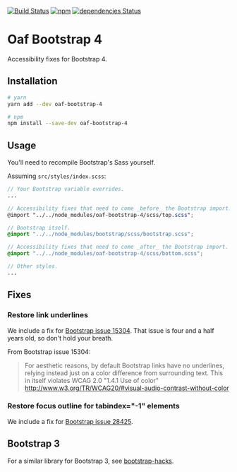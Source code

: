[![Build Status](https://travis-ci.org/oaf-project/oaf-bootstrap-4.svg?branch=master)](https://travis-ci.org/oaf-project/oaf-bootstrap-4)
[![npm](https://img.shields.io/npm/v/oaf-bootstrap-4.svg)](https://www.npmjs.com/package/oaf-bootstrap-4)
[![dependencies Status](https://david-dm.org/oaf-project/oaf-bootstrap-4/status.svg)](https://david-dm.org/oaf-project/oaf-bootstrap-4)

# Oaf Bootstrap 4

Accessibility fixes for Bootstrap 4.

## Installation

```sh
# yarn
yarn add --dev oaf-bootstrap-4

# npm
npm install --save-dev oaf-bootstrap-4
```

## Usage

You'll need to recompile Bootstrap's Sass yourself.

Assuming `src/styles/index.scss`:

```scss
// Your Bootstrap variable overrides.
...

// Accessibility fixes that need to come _before_ the Bootstrap import.
@import "../../node_modules/oaf-bootstrap-4/scss/top.scss";

// Bootstrap itself.
@import "../../node_modules/bootstrap/scss/bootstrap.scss";

// Accessibility fixes that need to come _after_ the Bootstrap import.
@import "../../node_modules/oaf-bootstrap-4/scss/bottom.scss";

// Other styles.
...
```

## Fixes

### Restore link underlines

We include a fix for [Bootstrap issue 15304](https://github.com/twbs/bootstrap/issues/15304). That issue is four and a half years old, so don't hold your breath.

From Bootstrap issue 15304:

> For aesthetic reasons, by default Bootstrap links have no underlines, relying instead just on a color difference from surrounding text. This in itself violates WCAG 2.0 "1.4.1 Use of color" http://www.w3.org/TR/WCAG20/#visual-audio-contrast-without-color

### Restore focus outline for tabindex="-1" elements

We include a fix for [Bootstrap issue 28425](https://github.com/twbs/bootstrap/issues/28425).

## Bootstrap 3

For a similar library for Bootstrap 3, see [bootstrap-hacks](https://github.com/danielnixon/bootstrap-hacks).
